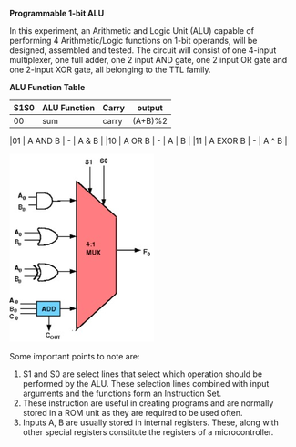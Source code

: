 **Programmable 1-bit ALU**

In this experiment, an Arithmetic and Logic Unit (ALU) capable of performing 4 Arithmetic/Logic functions on 1-bit operands, will be designed, assembled and tested. The circuit will consist of one 4-input multiplexer, one full adder, one 2 input AND gate, one 2 input OR gate and one 2-input XOR gate, all belonging to the TTL family.

**ALU Function Table**

|S1S0 | ALU Function| Carry| output  |
|-----|-------------|------|---------|
|00   | sum         | carry| (A+B)%2 |

|01   | A AND B     | -    |  A & B  |
|10   | A OR B      | -    |  A \| B |
|11   | A EXOR B    | -    |  A ^ B  |


<img src="images/alu-design.jpeg">

Some important points to note are:

1. S1 and S0 are select lines that select which operation should be performed by the ALU. These selection lines combined with input arguments and the functions form an Instruction Set.
2. These instruction are useful in creating programs and are normally stored in a ROM unit as they are required to be used often.
3. Inputs A, B are usually stored in internal registers. These, along with other special registers constitute the registers of a microcontroller.


